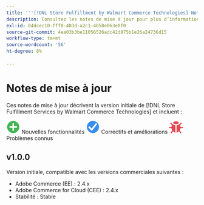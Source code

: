 ```yaml
---
title: '''[!DNL Store Fulfillment by Walmart Commerce Technologies] Notes de mise à jour'''
description: Consultez les notes de mise à jour pour plus d’informations sur toutes les [!DNL Store Fulfillment by Walmart Commerce Technologies] versions.
exl-id: 04dcec10-fff8-483d-a2c1-4b58e063e0f0
source-git-commit: 4ea03b3be11056526adc42d875b1e26a24736d15
workflow-type: tm+mt
source-wordcount: '56'
ht-degree: 8%

---
```


# Notes de mise à jour

Ces notes de mise à jour décrivent la version initiale de [!DNL Store Fulfillment Services by Walmart Commerce Technologies] et incluent :

![Nouveau](../assets/new.svg) Nouvelles fonctionnalités
![Correction d’un problème](../assets/fix.svg) Correctifs et améliorations
![Problème connu](../assets/bug.svg) Problèmes connus

## v1.0.0

Version initiale, compatible avec les versions commerciales suivantes :

* Adobe Commerce (EE) : 2.4.x
* Adobe Commerce for Cloud (CEE) : 2.4.x
* Stabilité : Stable
